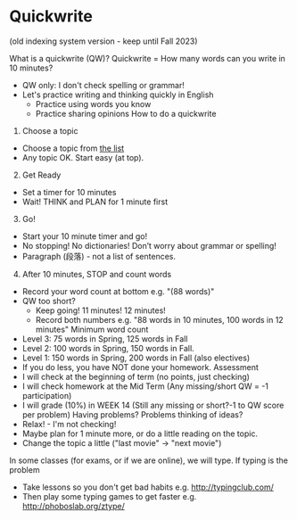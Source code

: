 ﻿# Quickwrite

(old indexing system version - keep until Fall 2023)

What is a quickwrite (QW)?
Quickwrite = How many words can you write in 10 minutes? 
* QW only: I don't check spelling or grammar!
* Let's practice writing and thinking quickly in English
    * Practice using words you know
    * Practice sharing opinions 
How to do a quickwrite 
1) Choose a topic 
* Choose a topic from [the list](Orientation-QuickwriteTopics)
* Any topic OK. Start easy (at top).
2) Get Ready
* Set a timer for 10 minutes
* Wait! THINK and PLAN for 1 minute first
3) Go!
* Start your 10 minute timer and go! 
* No stopping! No dictionaries! Don’t worry about grammar or spelling!
* Paragraph (段落) - not a list of sentences.
4) After 10 minutes, STOP and count words
* Record your word count at bottom e.g. "(88 words)"
* QW too short?
    * Keep going! 11 minutes! 12 minutes!
    * Record both numbers e.g. "88 words in 10 minutes, 100 words in 12 minutes"
Minimum word count
* Level 3:       75 words in Spring, 125 words in Fall
* Level 2:     100 words in Spring, 150 words in Fall.  
* Level 1:     150 words in Spring, 200 words in Fall  (also electives)
* If you do less, you have NOT done your homework.
Assessment
* I will check at the beginning of term (no points, just checking)
* I will check homework at the Mid Term  (Any missing/short QW = -1 participation)
* I will grade (10%) in WEEK 14 (Still any missing or short?-1 to QW score per problem)
Having problems?
Problems thinking of ideas? 
* Relax! - I'm not checking! 
* Maybe plan for 1 minute more, or do a little reading on the topic. 
* Change the topic a little  ("last movie"  -> "next movie")


In some classes (for exams, or if we are online), we will type.  If typing is the problem 
* Take lessons so you don't get bad habits e.g. http://typingclub.com/ 
* Then play some typing games to get faster e.g. http://phoboslab.org/ztype/ 
